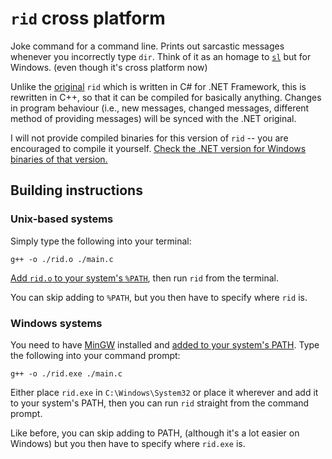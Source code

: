 # `rid` cross platform
Joke command for a command line. Prints out sarcastic messages whenever you incorrectly type `dir`. Think of it as an homage to [`sl`](https://github.com/mtoyoda/sl) but for Windows. (even though it's cross platform now)

Unlike the [original](https://github.com/SpeedStriker243/rid-dotnet) `rid` which is written in C# for .NET Framework, this is rewritten in C++, so that it can be compiled for basically anything. Changes in program behaviour (i.e., new messages, changed messages, different method of providing messages) will be synced with the .NET original.

I will not provide compiled binaries for this version of `rid` -- you are encouraged to compile it yourself. [Check the .NET version for Windows binaries of that version.](https://github.com/SpeedStriker243/rid-dotnet/releases/tag/release)

## Building instructions
### Unix-based systems
Simply type the following into your terminal:
```
g++ -o ./rid.o ./main.c
```
[Add `rid.o` to your system's `%PATH`](https://www.cyberciti.biz/faq/unix-linux-adding-path/), then run `rid` from the terminal.

You can skip adding to `%PATH`, but you then have to specify where `rid` is.
### Windows systems
You need to have [MinGW](http://mingw.org/) installed and [added to your system's PATH](https://www.architectryan.com/2018/03/17/add-to-the-path-on-windows-10/).
Type the following into your command prompt:
```
g++ -o ./rid.exe ./main.c
```
Either place `rid.exe` in `C:\Windows\System32` or place it wherever and add it to your system's PATH, then you can run `rid` straight from the command prompt.

Like before, you can skip adding to PATH, (although it's a lot easier on Windows) but you then have to specify where `rid.exe` is.
